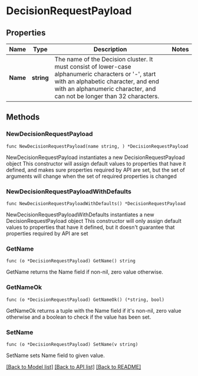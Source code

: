 # DecisionRequestPayload

## Properties

Name | Type | Description | Notes
------------ | ------------- | ------------- | -------------
**Name** | **string** | The name of the Decision cluster. It must consist of lower-case alphanumeric characters or &#39;-&#39;, start with an alphabetic character, and end with an alphanumeric character, and can not be longer than 32 characters. | 

## Methods

### NewDecisionRequestPayload

`func NewDecisionRequestPayload(name string, ) *DecisionRequestPayload`

NewDecisionRequestPayload instantiates a new DecisionRequestPayload object
This constructor will assign default values to properties that have it defined,
and makes sure properties required by API are set, but the set of arguments
will change when the set of required properties is changed

### NewDecisionRequestPayloadWithDefaults

`func NewDecisionRequestPayloadWithDefaults() *DecisionRequestPayload`

NewDecisionRequestPayloadWithDefaults instantiates a new DecisionRequestPayload object
This constructor will only assign default values to properties that have it defined,
but it doesn't guarantee that properties required by API are set

### GetName

`func (o *DecisionRequestPayload) GetName() string`

GetName returns the Name field if non-nil, zero value otherwise.

### GetNameOk

`func (o *DecisionRequestPayload) GetNameOk() (*string, bool)`

GetNameOk returns a tuple with the Name field if it's non-nil, zero value otherwise
and a boolean to check if the value has been set.

### SetName

`func (o *DecisionRequestPayload) SetName(v string)`

SetName sets Name field to given value.



[[Back to Model list]](../README.md#documentation-for-models) [[Back to API list]](../README.md#documentation-for-api-endpoints) [[Back to README]](../README.md)


